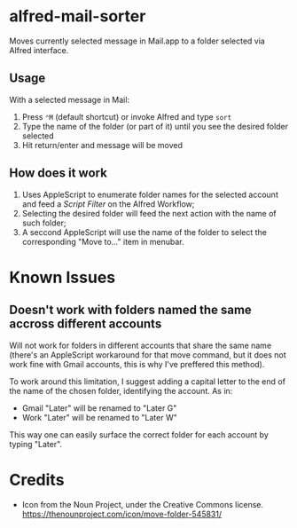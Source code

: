 # alfred-mail-sorter
 Moves currently selected message in Mail.app to a folder selected via Alfred interface.

## Usage
With a selected message in Mail:

1. Press `⌃M` (default shortcut) or invoke Alfred and type `sort`
2. Type the name of the folder (or part of it) until you see the desired folder selected
3. Hit return/enter and message will be moved

## How does it work
1. Uses AppleScript to enumerate folder names for the selected account and feed a *Script Filter* on the Alfred Workflow;
2. Selecting the desired folder will feed the next action with the name of such folder;
3. A seccond AppleScript will use the name of the folder to select the corresponding "Move to…" item in menubar.

# Known Issues

## Doesn't work with folders named the same accross different accounts

Will not work for folders in different accounts that share the same name (there's an AppleScript workaround for that move command, but it does not work fine with Gmail accounts, this is why I've preffered this method).

To work around this limitation, I suggest adding a capital letter to the end of the name of the chosen folder, identifying the account. As in:
- Gmail "Later" will be renamed to "Later G"
- Work "Later" will be renamed to "Later W"

This way one can easily surface the correct folder for each account by typing "Later".

# Credits
- Icon from the Noun Project, under the Creative Commons license.
https://thenounproject.com/icon/move-folder-545831/
